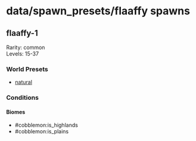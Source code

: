 # data/spawn_presets/flaaffy spawns  
  
## flaaffy-1  
Rarity: common  
Levels: 15-37  
  
### World Presets  
* [natural](/data/world_presets/natural.md)  
  
### Conditions  
  
#### Biomes  
  * #cobblemon:is_highlands
  * #cobblemon:is_plains
  
